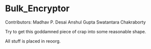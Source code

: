 # Bulk_Encryptor
Contributors:
Madhav P. Desai
Anshul Gupta
Swatantara Chakraborty

Try to get this goddamned piece of crap into 
some reasonable shape.

All stuff is placed in reoorg.
